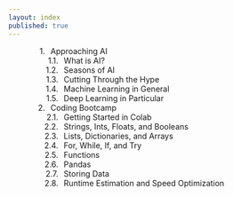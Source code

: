 ```yaml
---
layout: index
published: true
---
```

<!-- css taken from https://stackoverflow.com/questions/4098195/can-ordered-list-produce-result-that-looks-like-1-1-1-2-1-3-instead-of-just-1 -->
<head>
    <style type="text/css">
    ol {
    counter-reset: item;
    }
    ol li {
        display: block;
        position: relative;
    }
    ol li:before {
        content: counters(item, ".")".";
        counter-increment: item;
        position: absolute;
        margin-right: 100%;
        right: 10px; /* space between number and text */
    }
    </style>
</head>
<div style="width:100%; max-width:400px; margin:auto">
<ol>
  <li>Approaching AI
    <ol>
      <li>What is AI?</li>
      <li>Seasons of AI</li>
      <li>Cutting Through the Hype</li>
      <li>Machine Learning in General</li>
      <li>Deep Learning in Particular</li>
    </ol>
  </li>
  <li>Coding Bootcamp
    <ol>
      <li>Getting Started in Colab</li>
      <li>Strings, Ints, Floats, and Booleans</li>
      <li>Lists, Dictionaries, and Arrays</li>
      <li>For, While, If, and Try</li>
      <li>Functions</li>
      <li>Pandas</li>
      <li>Storing Data</li>
      <li>Runtime Estimation and Speed Optimization</li>
    </ol>
  </li>
</ol>
</div>
